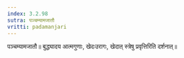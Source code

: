 ```yaml
---
index: 3.2.98
sutra: पञ्चम्यामजातौ
vritti: padamanjari
---
```


 पञ्चम्यामजातौ॥ बुद्ध्यादय आत्मगुणाः, खेदःउरागः, खेदात् स्त्रेषु प्रवृत्तिरिति दर्शनात्॥